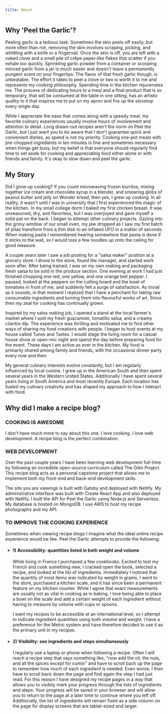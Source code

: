 ```yaml
---
title: About
---
```

## Why 'Peel the Garlic'?

Peeling garlic is a tedious task. Sometimes the skin peels off easily, but more often than not, removing the skin involves scraping, picking, and whittling with a knife or a fingernail. Once the skin is off, you are left with a naked clove and a small pile of crêpe paper-like flakes that scatter if you exhale too quickly. Sprinkling garlic powder from a container or scooping minced garlic from a jar is much easier and doesn't leave a permanently pungent scent on your fingertips. The flavor of that fresh garlic though, is unbeatable. The effort it takes to peel a clove or two is worth it to me and represents my cooking philosophy. Spending time in the kitchen rejuvenates me. The process of dedicating hours to a meal and a final product that is so temporary, that will be consumed at the table in one sitting, has an artistic quality to it that inspires me to put on my apron and fire up the stovetop every single day.

While I appreciate the ease that comes along with a speedy meal, my favorite culinary experiences usually involve hours of involvement and attention to detail. Long drawn-out recipes aren't the norm on Peel the Garlic, but I just want you to be aware that I don't guarantee quick and convenient dishes, as speed is not my priority. Cooking one-pot meals with pre-chopped ingredients in ten minutes is fine and sometimes necessary when things get busy, but my belief is that everyone should regularly find time to set aside for cooking and appreciating food either alone or with friends and family. It's okay to slow down and peel the garlic.

## My Story

Did I grow up cooking? If you count microwaving frozen burritos, mixing together ice cream and chocolate syrup in a blender, and smearing globs of peanut butter and jelly on Wonder bread, then yes, I grew up cooking. In all reality, it wasn't until I was in university that I first experienced the magic of the kitchen. In my small college dorm I baked my first chicken breast. It was unseasoned, dry, and flavorless, but I was overjoyed and gave myself a solid pat on the back. I began to attempt other culinary projects. Gazing into the grimy window of our small oven, my jaw dropped as I saw my first batch of pitas transform from a thin disk to an inflated UFO in a matter of seconds. When making pasta I remembered hearing somewhere that pasta is done if it sticks to the wall, so I would toss a few noodles up onto the ceiling for good measure. 

A couple years later I saw a job posting for a "salsa maker" position at a grocery store. I drove to the store, found the manager, and started work soon after. After being trained, I was on my own making and packaging fresh salsa to be sold in the produce section. One evening at work I had just finished chopping one red, one yellow, and one orange bell pepper. I paused, looked at the peppers on the cutting board and the bowl of tomatoes in front of me, and suddenly felt a surge of satisfaction. As trivial as it sounds, in that moment I realized that I have a penchant for taking raw consumable ingredients and turning them into flavourful works of art. Since then my zeal for cooking has continually grown. 

Inspired by my salsa making job, I opened a stand at the local farmer's market where I sold my fresh guacamole, tomatillo salsa, and a creamy cilantro dip. The experience was thrilling and motivated me to find other ways of sharing my food creations with people. I began to host events at my house called Tunes and Tastes. I would stage the living room for a casual house show or open-mic night and spend the day before preparing food for the event. These days I am active as ever in the kitchen. My food is primarily shared among family and friends, with the occasional dinner party every now and then.

My general culinary interests evolve constantly, but I am regularly influenced by local cuisine. I grew up in the American South and then spent several years in the Western United States. Additionally I have spent several years living in South America and most recently Europe. Each location has fueled my culinary creativity and has shaped my approach to how I interact with food. 

## Why did I make a recipe blog?
<!-- My motivation to create this blog comes from several sources: -->

### COOKING IS AWESOME
I don't have much more to say about this one. I love cooking. I love web development. A recipe blog is the perfect combination.

### WEB DEVELOPMENT
Over the past couple years I have been learning web development full-time by following an incredible open-source curriculum called The Odin Project. This recipe blog acts as a personal capstone project that allows me to implement both my front-end and back-end development skills. 

The site you are viewings is built with Gatsby and deployed with Netlify. My administrative interface was built with Create React App and also deployed with Netlify. I built the API for Peel the Garlic using Node.js and Serverless. My database is hosted on MongoDB. I use AWS to host my recipe photographs and my API.

### TO IMPROVE THE COOKING EXPERIENCE

Sometimes when viewing recipe blogs I imagine what the ideal online recipe experience would be like. Peel the Garlic attempts to provide the following:
  - #### 1) Accessibility: quantities listed    in both weight and volume

    While living in France I purchased a few cookbooks. Excited to test my French and cook something new, I cracked open the book, selected a recipe, and looked at the list of ingredients. Immediately I noticed that the quantity of most items was indicated by weight in grams. I went to the store, purchased a kitchen scale, and it has since been a permanent feature on my kitchen counter. While I agree that exact measurements are usually not as vital in cooking as in baking, I love being able to place a bowl on the scale and add a certain weight of each ingredient without having to measure by volume with cups or spoons. 
    
    I want my recipes to be accessible at an international level, so I attempt to indicate ingredient quantities using both volume and weight. I have a preference for the Metric system and have therefore decided to use it as the primary unit in my recipes.  
    
  - #### 2) Visibility: see ingredients and steps simultaneously
    
    I regularly use a laptop or phone when following a recipe. Often I will reach a recipe step that says something like, "now add the oil, the nuts, and all the spices except for cumin" and have to scroll back up the page to remember how much of each ingredient is needed. Even worse, I then have to scroll back down the page and find again the step I had just read. For this reason I have designed my recipe pages in a way that allows you to visibily mark your progress through the lists of ingredients and steps. Your progress will be saved in your browser and will allow you to return to the page at a later time to continue where you left off. Additionally, the list of ingredients will remain fixed as a side column on the page for display screens that are tablet-sized and larger.



